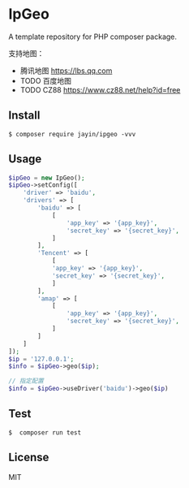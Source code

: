 # IpGeo

A template repository for PHP composer package.

支持地图：
- 腾讯地图 https://lbs.qq.com
- TODO 百度地图
- TODO CZ88 https://www.cz88.net/help?id=free

## Install

```shell
$ composer require jayin/ipgeo -vvv
```


## Usage

```php
$ipGeo = new IpGeo();
$ipGeo->setConfig([
    'driver' => 'baidu',
    'drivers' => [
        'baidu' => [
            [
                'app_key' => '{app_key}',
                'secret_key' => '{secret_key}',
            ]
        ],
        'Tencent' => [
            [
            'app_key' => '{app_key}',
            'secret_key' => '{secret_key}',
            ]       
        ],
        'amap' => [
            [
                'app_key' => '{app_key}',
                'secret_key' => '{secret_key}',
            ]
        ]
    ]   
]); 
$ip = '127.0.0.1';
$info = $ipGeo->geo($ip);

// 指定配置
$info = $ipGeo->useDriver('baidu')->geo($ip)
```

## Test

```shell
$  composer run test
```

## License

MIT
